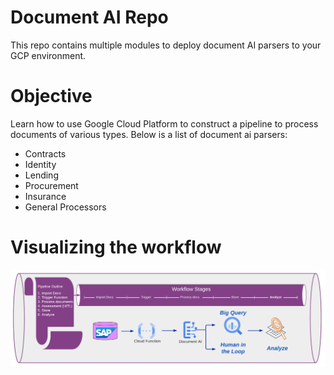 # Document AI Repo
This repo contains multiple modules to deploy document AI parsers to your GCP environment.  

# Objective
Learn how to use Google Cloud Platform to construct a pipeline to process documents of various types.  Below is a list of document ai parsers:
 - Contracts
 - Identity
 - Lending
 - Procurement
 - Insurance
 - General Processors

# Visualizing the workflow
<img src="https://github.com/tgaillard1/docai/blob/main/images/workflow1.png" alt="Workflow Diagram"/>
